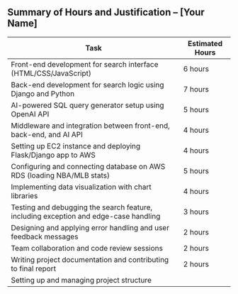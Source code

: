 ## Summary of Hours and Justification – [Your Name]

| Task                                                                                  | Estimated Hours |
|---------------------------------------------------------------------------------------|-----------------|
| Front-end development for search interface (HTML/CSS/JavaScript)                     | 6 hours         |
| Back-end development for search logic using Django and Python                        | 7 hours         |
| AI-powered SQL query generator setup using OpenAI API                                | 5 hours         |
| Middleware and integration between front-end, back-end, and AI API                   | 4 hours         |
| Setting up EC2 instance and deploying Flask/Django app to AWS                        | 4 hours         |
| Configuring and connecting database on AWS RDS (loading NBA/MLB stats)               | 5 hours         |
| Implementing data visualization with chart libraries                                 | 4 hours         |
| Testing and debugging the search feature, including exception and edge-case handling | 3 hours         |
| Designing and applying error handling and user feedback messages                     | 2 hours         |
| Team collaboration and code review sessions                                          | 2 hours         |
| Writing project documentation and contributing to final report                       | 2 hours         |
| Setting up and managing project structure
